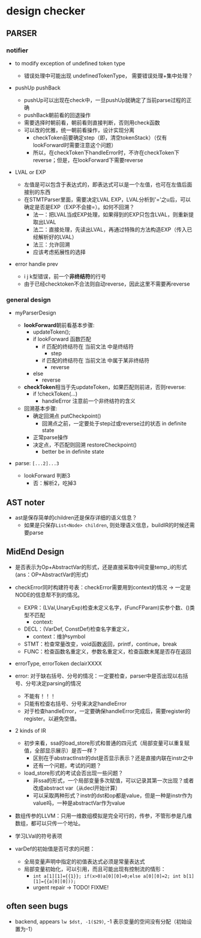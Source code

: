 # design checker

## PARSER

### notifier

- to modify exception of undefined token type
  - 错误处理中可能出现 undefinedTokenType， 需要错误处理+集中处理？
- pushUp pushBack 
  - pushUp可以出现在check中，一旦pushUp就确定了当前parse过程的正确
  - pushBack朝前看的回退操作
  - 需要选择时朝前看，朝前看则直接判断，否则用check函数
  - 可以改的优雅，统一朝前看操作，设计实现分离
    - checkToken前要确定step（即，清空tokenStack）（仅有lookForward时需要注意这个问题）
    - 所以，在checkToken下handleError时，不许在checkToken下reverse；但是，在lookForward下需要reverse


- LVAL or EXP
  - 左值是可以包含于表达式的，即表达式可以是一个左值，也可在左值后面接别的东西
  - 在STMTParser里面，需要决定LVAL EXP，LVAL分析到'='之u后，可以确定是否是EXP（EXP不会接=）。如何不回溯？
    - 法一：把LVAL当成EXP处理，如果得到的EXP只包含LVAL，则重新提取出LVAL
    - 法二：直接处理，先读出LVAL，再通过特殊的方法构造EXP（传入已经解析好的LVAL）
    - 法三：允许回溯
    - 应该考虑拓展性的选择

- error handle prev 
  - i j k型错误，前一个**非终结符**的行号
  - 由于已经checktoken不合法则自动reverse，因此这里不需要再reverse
  
### general design

- myParserDesign
  - **lookForward**朝前看基本步骤:
    - updateToken();
    - if lookForward 函数匹配
      - if 匹配的终结符在 当前文法 中是终结符
        - step
      - if 匹配的终结符在 当前文法 中属于某非终结符
        - reverse
    - else
      - reverse
  - **checkToken**相当于先updateToken，如果匹配则前进，否则reverse:
    - if !checkToken(...)
      - handleError 注意前一个非终结符的含义
  - 回溯基本步骤:
    - 确定回溯点 putCheckpoint()
      - 回溯点之前，一定要处于step过或reverse过的状态 in definite state
    - 正常parse操作
    - 决定点，不匹配则回溯 restoreCheckpoint()
      - better be in definite state

- parse: `[...2]...3`
  - lookForward 判断3
    - 否：解析2，吃掉3


## AST noter

- ast是保存简单的children还是保存详细的语义信息？
  - 如果是只保存`List<Node> children`, 则处理语义信息，buildIR的时候还需要parse

  
## MidEnd Design
- 是否表示为Op+AbstractVar的形式，还是直接采取中间变量temp_i的形式(ans：OP+AbstractVar的形式)
- checkError同时构建符号表：checkError需要用到context的情况 -> 一定是NODE的信息帮不到的情况。
  - EXPR：(LVal,UnaryExp)检查未定义名字，(FuncFParam)实参个数、()类型不匹配
    - context: 
  - DECL：(VarDef, ConstDef)检查名字重定义，
    - context：维护symbol
  - STMT：检查常量改变，void函数返回，printf，continue，break
  - FUNC：检查函数名重定义，参数名重定义，检查函数末尾是否存在返回
- errorType, errorToken declairXXXX
- error: 对于缺右括号、分号的情况：一定要检查，parser中是否出现以右括号、分号决定parsing的情况
  - 不能有！！！
  - 只能有检查右括号、分号来决定handleError
  - 对于检查handleError，一定要确保handleError完成后，需要register的register。以避免空值。




- 2 kinds of IR
  - 初步来看，ssa的load_store形式和普通的四元式（局部变量可以重复赋值，全部显示展示）是否一样？
    - 区别在于abstractInstr的dst是否显示表示？还是直接内联在instr之中
    - 还有一个问题，考试的问题？
  - load_store形式的考试会否出现一些问题？
    - 非ssa的形式，一个局部变量多次赋值，可以记录其第一次出现？或者改成abstract var（从decl开始计算）
    - 可以采取两种形式？instr的dst和op都是value，但是一种是instr作为value吗，一种是abstractVar作为value

- 数组传参的LLVM：只用一维数组模拟是完全可行的，传参，不管形参是几维数组，都可以只传一个地址。
- 学习LVal的符号表项
- varDef的初始值是否可求的问题：
  - 全局变量声明中指定的初值表达式必须是常量表达式
  - 局部变量初始化，可以引用，而且可能出现有控制流的情形：
    - ```int a[1][1]={{1}}; if(x>0)a[0][0]=0;else a[0][0]=2; int b[1][1]={{a[0][0]));```
    - urgent repair -> TODO! FIXME!

## often seen bugs
- backend, appears `lw $dst, -1($29)`, -1 表示变量的空间没有分配（初始设置为-1）